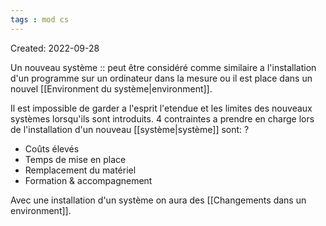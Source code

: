 ```yaml
---
tags : mod cs
---
```


Created: 2022-09-28

Un nouveau système :: peut être considéré comme similaire a l'installation d'un programme sur un ordinateur dans la mesure ou il est place dans un nouvel [[Environment du système|environment]].
<!--SR:!2022-11-26,4,190-->


Il est impossible de garder a l'esprit l'etendue et les limites des nouveaux systèmes lorsqu'ils sont introduits. 4 contraintes a prendre en charge lors de l'installation d'un nouveau [[système|système]] sont:
?
- Coûts élevés
- Temps de mise en place
- Remplacement du matériel
- Formation & accompagnement
<!--SR:!2022-11-28,6,190-->

Avec une installation d'un système on aura des [[Changements dans un environment]].